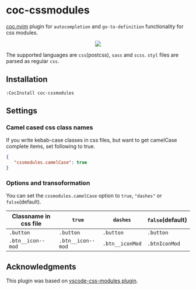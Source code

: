 # coc-cssmodules

[coc.nvim](https://github.com/neoclide/coc.nvim) plugin for `autocompletion` and `go-to-definition` functionality for css modules.

<p align="center"><img src="https://user-images.githubusercontent.com/5817809/76164832-0adaf600-6163-11ea-8c8e-548b7aeb1213.gif"></p>

The supported languages are `css`(postcss), `sass` and `scss`. `styl` files are parsed as regular `css`.

## Installation

```
:CocInstall coc-cssmodules
```

## Settings

### Camel cased css class names

If you write kebab-case classes in css files, but want to get camelCase complete items, set following to true.

```json
{
   "cssmodules.camelCase": true
}
```

### Options and transoformation

You can set the `cssmodules.camelCase` option to `true`, `"dashes"` or `false`(default).

| Classname in css file | `true`            | `dashes`        | `false`(default) |
| --------------------- | ----------------- | --------------- | ---------------- |
| `.button`             | `.button`         | `.button`       | `.button`        |
| `.btn__icon--mod`     | `.btn__icon--mod` | `.btn__iconMod` | `.btnIconMod`    |

## Acknowledgments

This plugin was based on [vscode-css-modules plugin](https://github.com/clinyong/vscode-css-modules).
